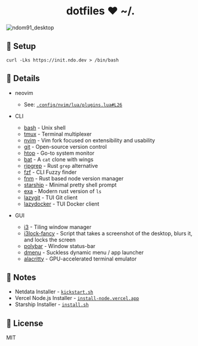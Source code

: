 <h1 align="center">dotfiles ❤ ~/.</h1>

![ndom91_desktop](https://i.imgur.com/mvmpmCY.png)

## 🎉 Setup

```
curl -Lks https://init.ndo.dev > /bin/bash
```

## ️🚧 Details

- neovim
  - See: [`.config/nvim/lua/plugins.lua#L26`](https://github.com/ndom91/dotfiles/blob/main/.config/nvim/lua/plugins.lua#L26)

- CLI
  - [bash](https://git.savannah.gnu.org/cgit/bash.git) - Unix shell
  - [tmux](https://github.com/tmux/tmux) - Terminal multiplexer
  - [nvim](https://github.com/neovim/neovim) - Vim fork focused on extensibility and usability
  - [git](https://github.com/git/git) - Open-source version control
  - [htop](https://github.com/htop-dev/htop) - Go-to system monitor
  - [bat](https://github.com/sharkdp/bat) - A `cat` clone with wings
  - [ripgrep](https://github.com/BurntSushi/ripgrep) - Rust `grep` alternative
  - [fzf](https://github.com/junegunn/fzf) - CLI Fuzzy finder
  - [fnm](https://github.com/Schniz/fnm) - Rust based node version manager
  - [starship](https://github.com/starship/starship) - Minimal pretty shell prompt
  - [exa](https://github.com/ogham/exa) - Modern rust version of `ls`
  - [lazygit](https://github.com/jesseduffield/lazygit) - TUI Git client
  - [lazydocker](https://github.com/jesseduffield/lazydocker) - TUI Docker client
- GUI
  - [i3](https://github.com/i3/i3) - Tiling window manager
  - [i3lock-fancy](https://github.com/meskarune/i3lock-fancy) - Script that takes a screenshot of the desktop, blurs it, and locks the screen
  - [polybar](https://github.com/polybar/polybar) - Window status-bar
  - [dmenu](https://tools.suckless.org/dmenu/) - Suckless dynamic menu / app launcher
  - [alacritty](https://github.com/alacritty/alacritty) - GPU-accelerated terminal emulator

## 📑 Notes

- Netdata Installer - [`kickstart.sh`](https://raw.githubusercontent.com/netdata/netdata/00bc58df4d0aaa8b6da987afdeb830003661a04c/packaging/installer/kickstart.sh)
- Vercel Node.js Installer - [`install-node.vercel.app`](https://install-node.vercel.app/)
- Starship Installer - [`install.sh`](https://github.com/starship/starship/blob/master/install/install.sh)

## 💼 License

MIT
